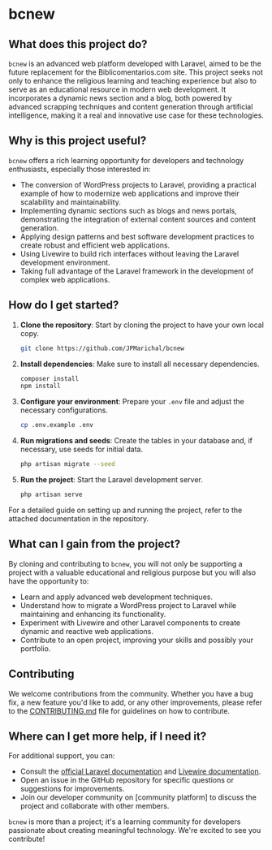 # bcnew

## What does this project do?

`bcnew` is an advanced web platform developed with Laravel, aimed to be the future replacement for the Biblicomentarios.com site. This project seeks not only to enhance the religious learning and teaching experience but also to serve as an educational resource in modern web development. It incorporates a dynamic news section and a blog, both powered by advanced scrapping techniques and content generation through artificial intelligence, making it a real and innovative use case for these technologies.

## Why is this project useful?

`bcnew` offers a rich learning opportunity for developers and technology enthusiasts, especially those interested in:

- The conversion of WordPress projects to Laravel, providing a practical example of how to modernize web applications and improve their scalability and maintainability.
- Implementing dynamic sections such as blogs and news portals, demonstrating the integration of external content sources and content generation.
- Applying design patterns and best software development practices to create robust and efficient web applications.
- Using Livewire to build rich interfaces without leaving the Laravel development environment.
- Taking full advantage of the Laravel framework in the development of complex web applications.

## How do I get started?

1. **Clone the repository**: Start by cloning the project to have your own local copy.

    ```bash
    git clone https://github.com/JPMarichal/bcnew
    ```

2. **Install dependencies**: Make sure to install all necessary dependencies.

    ```bash
    composer install
    npm install
    ```

3. **Configure your environment**: Prepare your `.env` file and adjust the necessary configurations.

    ```bash
    cp .env.example .env
    ```

4. **Run migrations and seeds**: Create the tables in your database and, if necessary, use seeds for initial data.

    ```bash
    php artisan migrate --seed
    ```

5. **Run the project**: Start the Laravel development server.

    ```bash
    php artisan serve
    ```

For a detailed guide on setting up and running the project, refer to the attached documentation in the repository.

## What can I gain from the project?

By cloning and contributing to `bcnew`, you will not only be supporting a project with a valuable educational and religious purpose but you will also have the opportunity to:

- Learn and apply advanced web development techniques.
- Understand how to migrate a WordPress project to Laravel while maintaining and enhancing its functionality.
- Experiment with Livewire and other Laravel components to create dynamic and reactive web applications.
- Contribute to an open project, improving your skills and possibly your portfolio.

## Contributing

We welcome contributions from the community. Whether you have a bug fix, a new feature you'd like to add, or any other improvements, please refer to the [CONTRIBUTING.md](https://github.com/JPMarichal/bcnew/blob/main/CONTRIBUTING.md) file for guidelines on how to contribute.

## Where can I get more help, if I need it?

For additional support, you can:

- Consult the [official Laravel documentation](https://laravel.com/docs) and [Livewire documentation](https://laravel-livewire.com/docs/2.x/quickstart).
- Open an issue in the GitHub repository for specific questions or suggestions for improvements.
- Join our developer community on [community platform] to discuss the project and collaborate with other members.

`bcnew` is more than a project; it's a learning community for developers passionate about creating meaningful technology. We're excited to see you contribute!

